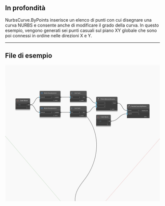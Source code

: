 ## In profondità
NurbsCurve.ByPoints inserisce un elenco di punti con cui disegnare una curva NURBS e consente anche di modificare il grado della curva. In questo esempio, vengono generati sei punti casuali sul piano XY globale che sono poi connessi in ordine nelle direzioni X e Y.
___
## File di esempio

![ByPoints (points, degree)](./Autodesk.DesignScript.Geometry.NurbsCurve.ByPoints(points,%20degree)_img.jpg)

